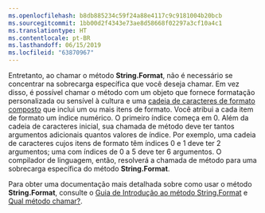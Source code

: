 ```yaml
---
ms.openlocfilehash: b8db885234c59f24a88e4117c9c9181004b20bcb
ms.sourcegitcommit: 1bb00d2f4343e73ae8d58668f02297a3cf10a4c1
ms.translationtype: HT
ms.contentlocale: pt-BR
ms.lasthandoff: 06/15/2019
ms.locfileid: "63870967"
---
```

 
Entretanto, ao chamar o método **String.Format**, não é necessário se concentrar na sobrecarga específica que você deseja chamar. Em vez disso, é possível chamar o método com um objeto que fornece formatação personalizada ou sensível à cultura e uma [cadeia de caracteres de formato composto](~/docs/standard/base-types/composite-formatting.md) que inclui um ou mais itens de formato. Você atribui a cada item de formato um índice numérico. O primeiro índice começa em 0. Além da cadeia de caracteres inicial, sua chamada de método deve ter tantos argumentos adicionais quantos valores de índice. Por exemplo, uma cadeia de caracteres cujos itens de formato têm índices 0 e 1 deve ter 2 argumentos; uma com índices de 0 a 5 deve ter 6 argumentos. O compilador de linguagem, então, resolverá a chamada de método para uma sobrecarga específica do método **String.Format**.   

Para obter uma documentação mais detalhada sobre como usar o método **String.Format**, consulte o [Guia de Introdução ao método String.Format](#Starting) e [Qual método chamar?](#FTaskList).   
